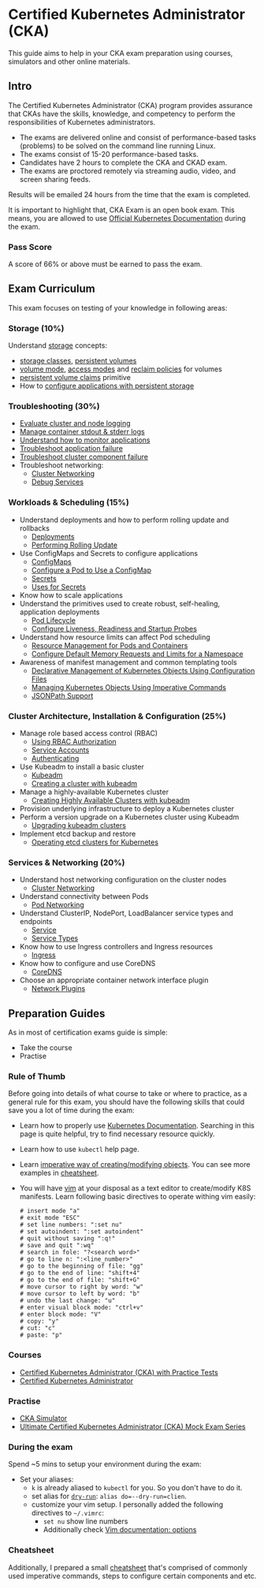 # Certified Kubernetes Administrator (CKA)

This guide aims to help in your CKA exam preparation using courses, simulators and other online materials. 

## Intro

The Certified Kubernetes Administrator (CKA) program provides assurance that CKAs have the skills, knowledge, and competency to perform the responsibilities of Kubernetes administrators.

- The exams are delivered online and consist of performance-based tasks (problems) to be solved on the command line running Linux.
- The exams consist of 15-20 performance-based tasks.
- Candidates have 2 hours to complete the CKA and CKAD exam.
- The exams are proctored remotely via streaming audio, video, and screen sharing feeds.

Results will be emailed 24 hours from the time that the exam is completed.

It is important to highlight that, CKA Exam is an open book exam. This means, you are allowed to use [Official Kubernetes Documentation](https://kubernetes.io/docs/home/) during the exam.

### Pass Score

A score of 66% or above must be earned to pass the exam.

## Exam Curriculum

This exam focuses on testing of your knowledge in following areas:

### Storage (10%)

Understand [storage](https://kubernetes.io/docs/concepts/storage/) concepts: 

- [storage classes](https://kubernetes.io/docs/concepts/storage/storage-classes/), [persistent volumes](https://kubernetes.io/docs/concepts/storage/persistent-volumes/)
- [volume mode](https://kubernetes.io/docs/concepts/storage/persistent-volumes/), [access modes](https://kubernetes.io/docs/concepts/storage/persistent-volumes/) and [reclaim policies](https://kubernetes.io/docs/concepts/storage/persistent-volumes/) for volumes
- [persistent volume claims](https://kubernetes.io/docs/concepts/storage/persistent-volumes/#persistentvolumeclaims) primitive
- How to [configure applications with persistent storage](https://kubernetes.io/docs/tasks/configure-pod-container/configure-persistent-volume-storage/)

### Troubleshooting (30%)

- [Evaluate cluster and node logging](https://kubernetes.io/docs/tasks/debug/)
- [Manage container stdout & stderr logs](https://kubernetes.io/docs/concepts/cluster-administration/logging/)
- [Understand how to monitor applications](https://kubernetes.io/docs/tasks/debug/debug-cluster/resource-usage-monitoring/)
- [Troubleshoot application failure](https://kubernetes.io/docs/tasks/debug/debug-application/)
- [Troubleshoot cluster component failure](https://kubernetes.io/docs/tasks/debug/debug-cluster/)
- Troubleshoot networking:
    - [Cluster Networking](https://kubernetes.io/docs/concepts/cluster-administration/networking/)
    - [Debug Services](https://kubernetes.io/docs/tasks/debug/debug-application/debug-service/)

### Workloads & Scheduling (15%)

- Understand deployments and how to perform rolling update and rollbacks
    - [Deployments](https://kubernetes.io/docs/concepts/workloads/controllers/deployment/)
    - [Performing Rolling Update](https://kubernetes.io/docs/tutorials/kubernetes-basics/update/update-intro/)
- Use ConfigMaps and Secrets to configure applications
    - [ConfigMaps](https://kubernetes.io/docs/concepts/configuration/configmap/)
    - [Configure a Pod to Use a ConfigMap](https://kubernetes.io/docs/tasks/configure-pod-container/configure-pod-configmap/)
    - [Secrets](https://kubernetes.io/docs/concepts/configuration/secret/)
    - [Uses for Secrets](https://kubernetes.io/docs/concepts/configuration/secret/#uses-for-secrets)
- Know how to scale applications
- Understand the primitives used to create robust, self-healing, application deployments
    - [Pod Lifecycle](https://kubernetes.io/docs/concepts/workloads/pods/pod-lifecycle/)
    - [Configure Liveness, Readiness and Startup Probes](https://kubernetes.io/docs/tasks/configure-pod-container/configure-liveness-readiness-startup-probes/)
- Understand how resource limits can affect Pod scheduling
    - [Resource Management for Pods and Containers](https://kubernetes.io/docs/concepts/configuration/manage-resources-containers/)
    - [Configure Default Memory Requests and Limits for a Namespace](https://kubernetes.io/docs/tasks/administer-cluster/manage-resources/memory-default-namespace/)
- Awareness of manifest management and common templating tools
    - [Declarative Management of Kubernetes Objects Using Configuration Files](https://kubernetes.io/docs/tasks/manage-kubernetes-objects/declarative-config/)
    - [Managing Kubernetes Objects Using Imperative Commands](https://kubernetes.io/docs/tasks/manage-kubernetes-objects/imperative-command/)
    - [JSONPath Support](https://kubernetes.io/docs/reference/kubectl/jsonpath/)

### Cluster Architecture, Installation & Configuration (25%)

- Manage role based access control (RBAC)
    - [Using RBAC Authorization](https://kubernetes.io/docs/reference/access-authn-authz/rbac/)
    - [Service Accounts](https://kubernetes.io/docs/concepts/security/service-accounts/)
    - [Authenticating](https://kubernetes.io/docs/reference/access-authn-authz/authentication/)
- Use Kubeadm to install a basic cluster
    - [Kubeadm](https://kubernetes.io/docs/reference/setup-tools/kubeadm/)
    - [Creating a cluster with kubeadm](https://kubernetes.io/docs/setup/production-environment/tools/kubeadm/create-cluster-kubeadm/)
- Manage a highly-available Kubernetes cluster
    - [Creating Highly Available Clusters with kubeadm](https://kubernetes.io/docs/setup/production-environment/tools/kubeadm/high-availability/)
- Provision underlying infrastructure to deploy a Kubernetes cluster
- Perform a version upgrade on a Kubernetes cluster using Kubeadm
    - [Upgrading kubeadm clusters](https://kubernetes.io/docs/tasks/administer-cluster/kubeadm/kubeadm-upgrade/)
- Implement etcd backup and restore
    - [Operating etcd clusters for Kubernetes](https://kubernetes.io/docs/tasks/administer-cluster/configure-upgrade-etcd/)

### Services & Networking (20%)

- Understand host networking configuration on the cluster nodes
    - [Cluster Networking](https://kubernetes.io/docs/concepts/cluster-administration/networking/)
- Understand connectivity between Pods
    - [Pod Networking](https://kubernetes.io/docs/concepts/workloads/pods/#pod-networking)
- Understand ClusterIP, NodePort, LoadBalancer service types and endpoints
    - [Service](https://kubernetes.io/docs/concepts/services-networking/service)
    - [Service Types](https://kubernetes.io/docs/concepts/services-networking/service/#publishing-services-service-types)
- Know how to use Ingress controllers and Ingress resources
    - [Ingress](https://kubernetes.io/docs/concepts/services-networking/ingress/)
- Know how to configure and use CoreDNS
    - [CoreDNS](https://kubernetes.io/docs/tasks/administer-cluster/dns-custom-nameservers/#coredns)
- Choose an appropriate container network interface plugin
    - [Network Plugins](https://kubernetes.io/docs/concepts/extend-kubernetes/compute-storage-net/network-plugins/)

## Preparation Guides

As in most of certification exams guide is simple:

- Take the course
- Practise

### Rule of Thumb

Before going into details of what course to take or where to practice, as a general rule for this exam, you should have the following skills that could save you a lot of time during the exam:

- Learn how to properly use [Kubernetes Documentation](https://kubernetes.io/docs/home/). Searching in this page is quite helpful, try to find necessary resource quickly.
- Learn how to use `kubectl` help page.
- Learn [imperative way of creating/modifying objects](https://kubernetes.io/docs/tasks/manage-kubernetes-objects/imperative-command/). You can see more examples in [cheatsheet](./cheatsheet.md).
- You will have [vim](https://www.vim.org/about.php) at your disposal as a text editor to create/modify K8S manifests. Learn following basic directives to operate withing vim easily:

    ```
    # insert mode "a"
    # exit mode "ESC"
    # set line numbers: ":set nu"
    # set autoindent: ":set autoindent"
    # quit without saving ":q!"
    # save and quit ":wq"
    # search in fole: "?<search word>"
    # go to line n: ":<line_number>"
    # go to the beginning of file: "gg"
    # go to the end of line: "shift+4"
    # go to the end of file: "shift+G"
    # move cursor to right by word: "w"
    # move cursor to left by word: "b"
    # undo the last change: "u"
    # enter visual block mode: "ctrl+v"
    # enter block mode: "V"
    # copy: "y"
    # cut: "c"
    # paste: "p"
    ```

### Courses

- [Certified Kubernetes Administrator (CKA) with Practice Tests](https://www.udemy.com/course/certified-kubernetes-administrator-with-practice-tests/?couponCode=KEEPLEARNING)
- [Certified Kubernetes Administrator](https://www.pluralsight.com/cloud-guru/courses/certified-kubernetes-administrator-cka)

### Practise

- [CKA Simulator](https://killer.sh/cka)
- [Ultimate Certified Kubernetes Administrator (CKA) Mock Exam Series](https://kodekloud.com/courses/ultimate-certified-kubernetes-administrator-cka-mock-exam/)

### During the exam

Spend ~5 mins to setup your environment during the exam:

- Set your aliases:
    - `k` is already aliased to `kubectl` for you. So you don't have to do it.
    - set alias for [`dry-run`](https://kubernetes.io/docs/reference/kubectl/conventions/#best-practices:~:text=You%20can%20use%20the%20%2D%2Ddry%2Drun%3Dclient%20flag%20to%20preview%20the%20object%20that%20would%20be%20sent%20to%20your%20cluster%2C%20without%20really%20submitting%20it): `alias do=--dry-run=clien`.
    - customize your vim setup. I personally added the following directives to `~/.vimrc`:
        - `set nu` show line numbers
        - Additionally check [Vim documentation: options](https://vimdoc.sourceforge.net/htmldoc/options.html)

### Cheatsheet

Additionally, I prepared a small [cheatsheet](./cheatsheet.md) that's comprised of commonly used imperative commands, steps to configure certain components and etc.